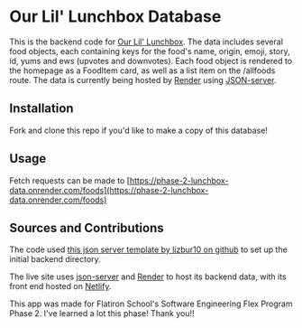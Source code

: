 # Our Lil' Lunchbox Database

This is the backend code for [Our Lil' Lunchbox](https://incandescent-toffee-ab615c.netlify.app/). The data includes several food objects, each containing keys for the food's name, origin, emoji, story, id, yums and ews (upvotes and downvotes). Each food object is rendered to the homepage as a FoodItem card, as well as a list item on the /allfoods route. The data is currently being hosted by [Render](https://phase-2-lunchbox-data.onrender.com/foods/) using [JSON-server](https://github.com/typicode/json-server).

## Installation

Fork and clone this repo if you'd like to make a copy of this database!

## Usage
Fetch requests can be made to [https://phase-2-lunchbox-data.onrender.com/foods](https://phase-2-lunchbox-data.onrender.com/foods)

## Sources and Contributions
The code used [this json server template by lizbur10 on github](https://github.com/learn-co-curriculum/json-server-template) to set up the initial backend directory.

The live site uses [json-server](https://www.npmjs.com/package/json-server) and [Render](https://render.com/) to host its backend data, with its front end hosted on [Netlify](https://www.netlify.com/).

This app was made for Flatiron School's Software Engineering Flex Program Phase 2. I've learned a lot this phase! Thank you!!